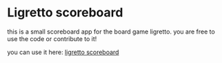 # Ligretto scoreboard

this is a small scoreboard app for the board game ligretto.
you are free to use the code or contribute to it!

you can use it here: [ligretto scoreboard](https://farmstead001.github.io/ligretto-scoreboard)
